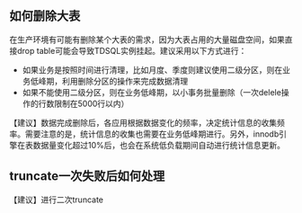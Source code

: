 ##  如何删除大表
在生产环境有可能有删除某个大表的需求，因为大表占用的大量磁盘空间，如果直接drop table可能会导致TDSQL实例挂起。建议采用以下方式进行：
-	如果业务是按照时间进行清理，比如月度、季度则建议使用二级分区，则在业务低峰期，利用删除分区的操作来完成数据清理
- 如果不能使用二级分区，则在业务低峰期，以小事务批量删除（一次delele操作的行数限制在5000行以内）

【建议】数据完成删除后，各应用根据数据变化的频率，决定统计信息的收集频率。需要注意的是，统计信息的收集也需要在业务低峰期进行。另外，innodb引擎在表数据量变化超过10%后，也会在系统低负载期间自动进行统计信息更新。

## truncate一次失败后如何处理
【建议】进行二次truncate

